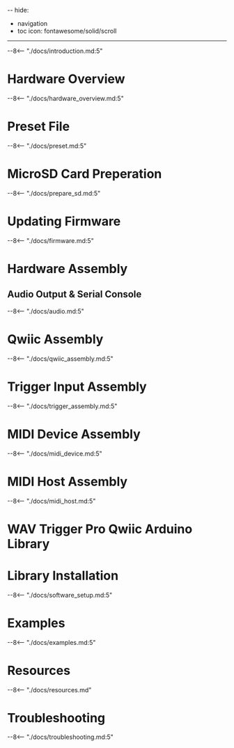 --
hide:
  - navigation
  - toc
icon: fontawesome/solid/scroll
---


--8<-- "./docs/introduction.md:5"

# Hardware Overview
--8<-- "./docs/hardware_overview.md:5"

# Preset File
--8<-- "./docs/preset.md:5"

# MicroSD Card Preperation
--8<-- "./docs/prepare_sd.md:5"

# Updating Firmware
--8<-- "./docs/firmware.md:5"

# Hardware Assembly

## Audio Output & Serial Console
--8<-- "./docs/audio.md:5"

# Qwiic Assembly
--8<-- "./docs/qwiic_assembly.md:5"

# Trigger Input Assembly
--8<-- "./docs/trigger_assembly.md:5"

# MIDI Device Assembly
--8<-- "./docs/midi_device.md:5"

# MIDI Host Assembly
--8<-- "./docs/midi_host.md:5"

# WAV Trigger Pro Qwiic Arduino Library

# Library Installation
--8<-- "./docs/software_setup.md:5"

# Examples
--8<-- "./docs/examples.md:5"

# Resources
--8<-- "./docs/resources.md"

# Troubleshooting
--8<-- "./docs/troubleshooting.md:5"